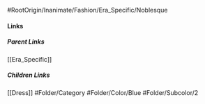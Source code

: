#RootOrigin/Inanimate/Fashion/Era_Specific/Noblesque
#### Links
##### Parent Links
[[Era_Specific]]
##### Children Links
[[Dress]]
#Folder/Category
#Folder/Color/Blue
#Folder/Subcolor/2

